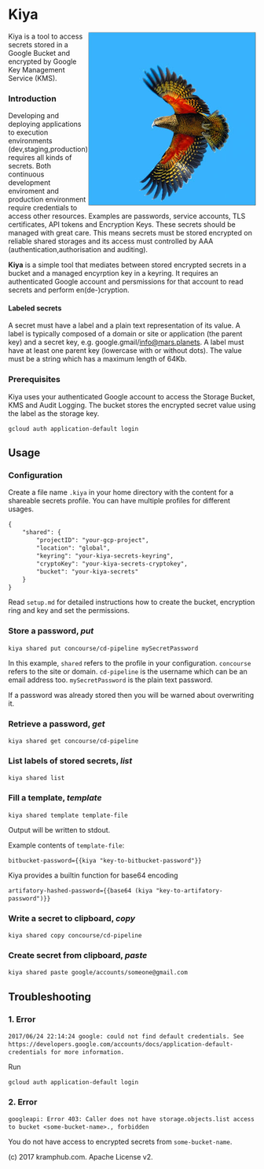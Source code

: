 # Kiya #

<img align="right" src="kea.jpg">

Kiya is a tool to access secrets stored in a Google Bucket and encrypted by Google Key Management Service (KMS).


### Introduction
Developing and deploying applications to execution environments (dev,staging,production) requires all kinds of secrets.
Both continuous development enviroment and production environment require credentials to access other resources.
Examples are passwords, service accounts, TLS certificates, API tokens and Encryption Keys. 
These secrets should be managed with great care.
This means secrets must be stored encrypted on reliable shared storages and its access must controlled by AAA (authentication,authorisation and auditing).

**Kiya** is a simple tool that mediates between stored encrypted secrets in a bucket and a managed encyrption key in a keyring. It requires an authenticated Google account and persmissions for that account to read secrets and perform en(de-)cryption.

#### Labeled secrets
A secret must have a label and a plain text representation of its value.
A label is typically composed of a domain or site or application (the parent key) and a secret key, e.g. google.gmail/info@mars.planets.
A label must have at least one parent key (lowercase with or without dots).
The value must be a string which has a maximum length of 64Kb.

### Prerequisites
Kiya uses your authenticated Google account to access the Storage Bucket, KMS and Audit Logging.
The bucket stores the encrypted secret value using the label as the storage key.

	gcloud auth application-default login
			
	
## Usage

### Configuration

Create a file name `.kiya` in your home directory with the content for a shareable secrets profile. You can have multiple profiles for different usages.

	{
		"shared": {
			"projectID": "your-gcp-project",
			"location": "global",
			"keyring": "your-kiya-secrets-keyring",
			"cryptoKey": "your-kiya-secrets-cryptokey",
			"bucket": "your-kiya-secrets"
		}
	}

Read `setup.md` for detailed instructions how to create the bucket, encryption ring and key and set the permissions.

### Store a password, _put_

	kiya shared put concourse/cd-pipeline mySecretPassword
	
In this example, `shared` refers to the profile in your configuration. `concourse` refers to the site or domain. `cd-pipeline` is the username which can be an email address too. `mySecretPassword` is the plain text password.

If a password was already stored then you will be warned about overwriting it.

### Retrieve a password, _get_

	kiya shared get concourse/cd-pipeline

### List labels of stored secrets, _list_

	kiya shared list

### Fill a template, _template_

    kiya shared template template-file

Output will be written to stdout.

Example contents of `template-file`:

    bitbucket-password={{kiya "key-to-bitbucket-password"}}
    
Kiya provides a builtin function for base64 encoding

    artifatory-hashed-password={{base64 (kiya "key-to-artifatory-password")}}

### Write a secret to clipboard, _copy_

	kiya shared copy concourse/cd-pipeline

### Create secret from clipboard, _paste_

	kiya shared paste google/accounts/someone@gmail.com

## Troubleshooting

### 1. Error

	2017/06/24 22:14:24 google: could not find default credentials. See https://developers.google.com/accounts/docs/application-default-credentials for more information.

Run

	gcloud auth application-default login

### 2. Error

	googleapi: Error 403: Caller does not have storage.objects.list access to bucket <some-bucket-name>., forbidden

You do not have access to encrypted secrets from `some-bucket-name`.

(c) 2017 kramphub.com. Apache License v2.